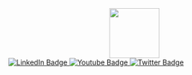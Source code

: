 <div id="header" align="center">
  <img src="https://media4.giphy.com/media/v1.Y2lkPTc5MGI3NjExYjM4MjkwMzZhODQ0MWZlNjcyNzMwYmRiOWYxODgyNzkwZjJjNWNhMyZjdD1n/qgQUggAC3Pfv687qPC/giphy.gif" width="100"/>
</div>

<div id="badges">
  <a href="your-linkedin-URL">
    <img src="https://img.shields.io/badge/LinkedIn-blue?style=for-the-badge&logo=linkedin&logoColor=white" alt="LinkedIn Badge"/>
  </a>
  <a href="your-youtube-URL">
    <img src="https://img.shields.io/badge/YouTube-red?style=for-the-badge&logo=youtube&logoColor=white" alt="Youtube Badge"/>
  </a>
  <a href="your-twitter-URL">
    <img src="https://img.shields.io/badge/Twitter-blue?style=for-the-badge&logo=twitter&logoColor=white" alt="Twitter Badge"/>
  </a>
</div>
